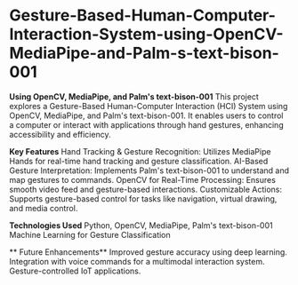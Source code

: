# Gesture-Based-Human-Computer-Interaction-System-using-OpenCV-MediaPipe-and-Palm-s-text-bison-001

**Using OpenCV, MediaPipe, and Palm's text-bison-001**
This project explores a Gesture-Based Human-Computer Interaction (HCI) System using OpenCV, MediaPipe, and Palm's text-bison-001. It enables users to control a computer or interact with applications through hand gestures, enhancing accessibility and efficiency.

**Key Features**
Hand Tracking & Gesture Recognition: Utilizes MediaPipe Hands for real-time hand tracking and gesture classification.
AI-Based Gesture Interpretation: Implements Palm's text-bison-001 to understand and map gestures to commands.
OpenCV for Real-Time Processing: Ensures smooth video feed and gesture-based interactions.
Customizable Actions: Supports gesture-based control for tasks like navigation, virtual drawing, and media control.


**Technologies Used**
Python, OpenCV, MediaPipe, Palm's text-bison-001
Machine Learning for Gesture Classification

** Future Enhancements**
Improved gesture accuracy using deep learning.
Integration with voice commands for a multimodal interaction system.
Gesture-controlled IoT applications.
